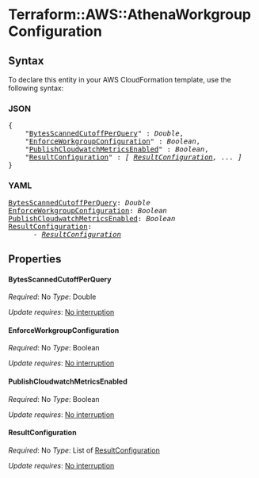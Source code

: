 # Terraform::AWS::AthenaWorkgroup Configuration

## Syntax

To declare this entity in your AWS CloudFormation template, use the following syntax:

### JSON

<pre>
{
    "<a href="#bytesscannedcutoffperquery" title="BytesScannedCutoffPerQuery">BytesScannedCutoffPerQuery</a>" : <i>Double</i>,
    "<a href="#enforceworkgroupconfiguration" title="EnforceWorkgroupConfiguration">EnforceWorkgroupConfiguration</a>" : <i>Boolean</i>,
    "<a href="#publishcloudwatchmetricsenabled" title="PublishCloudwatchMetricsEnabled">PublishCloudwatchMetricsEnabled</a>" : <i>Boolean</i>,
    "<a href="#resultconfiguration" title="ResultConfiguration">ResultConfiguration</a>" : <i>[ <a href="configuration-resultconfiguration.md">ResultConfiguration</a>, ... ]</i>
}
</pre>

### YAML

<pre>
<a href="#bytesscannedcutoffperquery" title="BytesScannedCutoffPerQuery">BytesScannedCutoffPerQuery</a>: <i>Double</i>
<a href="#enforceworkgroupconfiguration" title="EnforceWorkgroupConfiguration">EnforceWorkgroupConfiguration</a>: <i>Boolean</i>
<a href="#publishcloudwatchmetricsenabled" title="PublishCloudwatchMetricsEnabled">PublishCloudwatchMetricsEnabled</a>: <i>Boolean</i>
<a href="#resultconfiguration" title="ResultConfiguration">ResultConfiguration</a>: <i>
      - <a href="configuration-resultconfiguration.md">ResultConfiguration</a></i>
</pre>

## Properties

#### BytesScannedCutoffPerQuery

_Required_: No
_Type_: Double

_Update requires_: [No interruption](https://docs.aws.amazon.com/AWSCloudFormation/latest/UserGuide/using-cfn-updating-stacks-update-behaviors.html#update-no-interrupt)

#### EnforceWorkgroupConfiguration

_Required_: No
_Type_: Boolean

_Update requires_: [No interruption](https://docs.aws.amazon.com/AWSCloudFormation/latest/UserGuide/using-cfn-updating-stacks-update-behaviors.html#update-no-interrupt)

#### PublishCloudwatchMetricsEnabled

_Required_: No
_Type_: Boolean

_Update requires_: [No interruption](https://docs.aws.amazon.com/AWSCloudFormation/latest/UserGuide/using-cfn-updating-stacks-update-behaviors.html#update-no-interrupt)

#### ResultConfiguration

_Required_: No
_Type_: List of <a href="configuration-resultconfiguration.md">ResultConfiguration</a>

_Update requires_: [No interruption](https://docs.aws.amazon.com/AWSCloudFormation/latest/UserGuide/using-cfn-updating-stacks-update-behaviors.html#update-no-interrupt)

